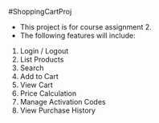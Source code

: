 #ShoppingCartProj
- This project is for course assignment 2.
- The following features will include:
1.	Login / Logout
2.	List Products
3.	Search
4.	Add to Cart
5.	View Cart
6.	Price Calculation
7.	Manage Activation Codes
8.	View Purchase History
